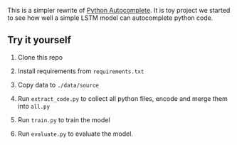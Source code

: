 This is a simpler rewrite of [Python Autocomplete](https://github.com/vpj/python_autocomplete).
It is toy project we started
to see how well a simple LSTM model can autocomplete python code.

## Try it yourself

1. Clone this repo

2. Install requirements from `requirements.txt`

3. Copy data to `./data/source`

4. Run `extract_code.py` to collect all python files, encode and merge them into `all.py`

5. Run `train.py` to train the model

6. Run `evaluate.py` to evaluate the model.

